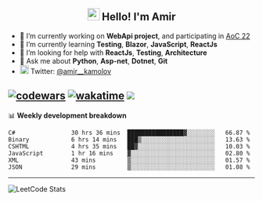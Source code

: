 <h2 align="center"><img src="https://media.giphy.com/media/hvRJCLFzcasrR4ia7z/giphy.gif" width="25px"> Hello! I'm Amir</h2>

- 🔭 I’m currently working on **WebApi project**, and participating in [AoC 22](https://adventofcode.com/)
- 🌱 I’m currently learning **Testing**, **Blazor**, **JavaScript**, **ReactJs**
- 🤔 I’m looking for help with **ReactJs**, **Testing**, **Architecture**
- 💬 Ask me about **Python**, **Asp-net**, **Dotnet**, **Git**
- <img alt="Amir Kamolov | Twitter" width="18px" src="https://raw.githubusercontent.com/peterthehan/peterthehan/master/assets/twitter.svg" /> Twitter: [@amir__kamolov](https://twitter.com/amir__kamolov)

[![codewars](https://www.codewars.com/users/Kamolov%20Amir/badges/micro)](https://www.codewars.com/users/Kamolov%20Amir)
[![wakatime](https://wakatime.com/badge/user/12da36de-2fca-4ef2-bb44-ec10c4750b61.svg)](https://wakatime.com/@12da36de-2fca-4ef2-bb44-ec10c4750b61)
![](https://komarev.com/ghpvc/?username=Amir0715&style=flat-square)
---

📊 **Weekly development breakdown**
<!--START_SECTION:waka-->

```text
C#                30 hrs 36 mins  ████████████████▓░░░░░░░░   66.87 %
Binary            6 hrs 14 mins   ███▒░░░░░░░░░░░░░░░░░░░░░   13.63 %
CSHTML            4 hrs 35 mins   ██▓░░░░░░░░░░░░░░░░░░░░░░   10.03 %
JavaScript        1 hr 16 mins    ▓░░░░░░░░░░░░░░░░░░░░░░░░   02.80 %
XML               43 mins         ▒░░░░░░░░░░░░░░░░░░░░░░░░   01.57 %
JSON              29 mins         ▒░░░░░░░░░░░░░░░░░░░░░░░░   01.08 %
```

<!--END_SECTION:waka-->

---

![LeetCode Stats](https://leetcard.jacoblin.cool/Amir0715?theme=dark&font=Noto%20Sans%20Mono&ext=heatmap)
